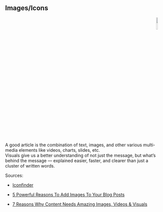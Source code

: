 ## Images/Icons

<div align="right"> 
<img width="10%" height="10%" src="https://github.com/ikostan/Build_Backend_REST_API_with_Python_and_Django/blob/master/img/iconfinder_folder_images2_2319.png" hspace="10">
</div>

A good article is the combination of text, images, and other various multi-media elements like videos, charts, slides, etc.<br/>
Visuals give us a better understanding of not just the message, but what’s behind the message — explained easier, faster, and clearer than just a cluster of written words.

Sources:

- [Iconfinder](https://www.iconfinder.com)

- [5 Powerful Reasons To Add Images To Your Blog Posts](https://www.shoutmeloud.com/4-ways-how-images-enhance-your-blog.html)

- [7 Reasons Why Content Needs Amazing Images, Videos & Visuals](https://www.searchenginejournal.com/why-content-needs-amazing-images-videos-visuals/268911/#close)
